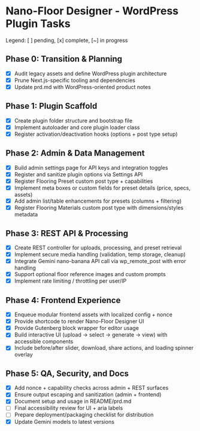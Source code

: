 # Nano-Floor Designer - WordPress Plugin Tasks

Legend: [ ] pending, [x] complete, [~] in progress

## Phase 0: Transition & Planning
- [x] Audit legacy assets and define WordPress plugin architecture
- [x] Prune Next.js-specific tooling and dependencies
- [x] Update prd.md with WordPress-oriented product notes

## Phase 1: Plugin Scaffold
- [x] Create plugin folder structure and bootstrap file
- [x] Implement autoloader and core plugin loader class
- [x] Register activation/deactivation hooks (options + post type setup)

## Phase 2: Admin & Data Management
- [x] Build admin settings page for API keys and integration toggles
- [x] Register and sanitize plugin options via Settings API
- [x] Register Flooring Preset custom post type + capabilities
- [x] Implement meta boxes or custom fields for preset details (price, specs, assets)
- [x] Add admin list/table enhancements for presets (columns + filtering)
- [x] Register Flooring Materials custom post type with dimensions/styles metadata

## Phase 3: REST API & Processing
- [x] Create REST controller for uploads, processing, and preset retrieval
- [x] Implement secure media handling (validation, temp storage, cleanup)
- [x] Integrate Gemini nano-banana API call via wp_remote_post with error handling
- [x] Support optional floor reference images and custom prompts
- [x] Implement rate limiting / throttling per user/IP

## Phase 4: Frontend Experience
- [x] Enqueue modular frontend assets with localized config + nonce
- [x] Provide shortcode to render Nano-Floor Designer UI
- [x] Provide Gutenberg block wrapper for editor usage
- [x] Build interactive UI (upload -> select -> generate -> view) with accessible components
- [x] Include before/after slider, download, share actions, and loading spinner overlay

## Phase 5: QA, Security, and Docs
- [x] Add nonce + capability checks across admin + REST surfaces
- [x] Ensure output escaping and sanitization (admin + frontend)
- [x] Document setup and usage in README/prd.md
- [ ] Final accessibility review for UI + aria labels
- [ ] Prepare deployment/packaging checklist for distribution
- [x] Update Gemini models to latest versions
